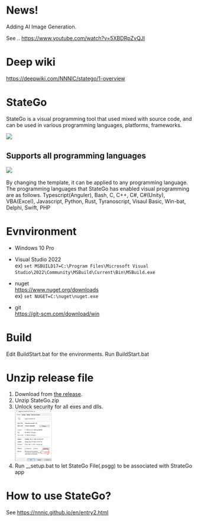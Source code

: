 # News!

Adding AI Image Generation.

See ..
https://www.youtube.com/watch?v=5XBDRpZvQJI



<!-- img src=https://statego.programanic.com/img/header.jpg width=700px -->

# Deep wiki 

https://deepwiki.com/NNNIC/statego/1-overview

# StateGo 

StateGo is a visual programming tool that used mixed with source code, and can be used in various programming languages, platforms, frameworks.
 
<img src=https://nnnic.github.io/images/banner.png width=600px /> 
 
## Supports all programming languages 

<img src=https://nnnic.github.io/images/langs190504.png width=500px />
 
By changing the template, it can be applied to any programming language.
The programming languages that StateGo has enabled visual programming are as follows.
Typescript(Anguler), Bash, C, C++, C#, C#(Unity), VBA(Excel), Javascript, Python, Rust, Tyranoscript, Visaul Basic, Win-bat, Delphi, Swift, PHP 
 
# Evnvironment

- Windows 10 Pro

- Visual Studio 2022  
ex) ```set MSBUILD17=C:\Program Files\Microsoft Visual Studio\2022\Community\MSBuild\Current\Bin\MSBuild.exe```

- nuget  
   https://www.nuget.org/downloads  
ex) ```set NUGET=C:\nuget\nuget.exe```

- git  
   https://git-scm.com/download/win

# Build

Edit BuildStart.bat for the environments.
Run BuildStart.bat

# Unzip release file

1. Download from [the release](https://github.com/NNNIC/statego/tags).
2. Unzip StateGo.zip  
4. Unlock security for all exes and dlls.  
<a href=./wiki/unlock.png ><img src=./wiki/unlock.png width=100 /></a>
5. Run __setup.bat to let StateGo File(.psgg) to be associated with StrateGo app

# How to use StateGo?

See https://nnnic.github.io/en/entry2.html

